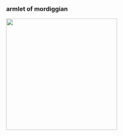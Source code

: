 ### armlet of mordiggian
<img align="left" src="https://static.wikia.nocookie.net/dota2_gamepedia/images/f/f9/Chaos_Knight%27s_Armlet_of_Mordiggian_with.gif/revision/latest?cb=20140829230609" width="300" />
